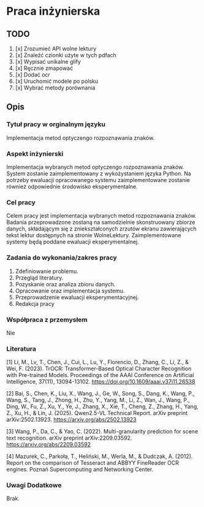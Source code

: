 # Praca inżynierska

## TODO

1. [x] Zrozumieć API wolne lektury
2. [x] Znaleźć czionki użyte w tych pdfach
3. [x] Wypisać unikalne glify
4. [x] Ręcznie zmapować
5. [x] Dodać ocr
6. [x] Uruchomić modele po polsku
7. [x] Wybrać metody porównania

## Opis

### Tytuł pracy w orginalnym języku

Implementacja metod optyczengo rozpoznawania znaków.

### Aspekt inżynierski

Implementacja wybranych metod optyczengo rozpoznawania znaków.
System zostanie zaimplementowany z wykożystaniem języka Python.
Na potrzeby ewaluacji opracowanego systemu zaimplementowane zostanie również
odpowiednie środowisko eksperymentalne.

### Cel pracy

Celem pracy jest implementacja wybranych metod rozpoznawania znaków.
Badania przeprowadzone zostaną na samodzielnie skonstruowany zbiorze danych,
składającym się z zniekształconych zrzutów ekranu zawierających tekst
lektur dostępnych na stronie WolneLektury.
Zaimplementowane systemy będą poddane ewaluacji eksperymentalnej.

### Zadania do wykonania/zakres pracy

1. Zdefiniowanie problemu.
2. Przegląd literatury.
3. Pozyskanie oraz analiza zbioru danych.
4. Opracowanie oraz implementacja systemu.
5. Przeprowadzenie ewaluacji eksperymentacyjnej.
6. Redakcja pracy

### Współpraca z przemysłem

Nie

### Literatura

[1] Li, M., Lv, T., Chen, J., Cui, L., Lu, Y., Florencio, D., Zhang, C., Li, Z., & Wei, F. (2023). TrOCR: Transformer-Based Optical Character Recognition with Pre-trained Models. Proceedings of the AAAI Conference on Artificial Intelligence, 37(11), 13094-13102. <https://doi.org/10.1609/aaai.v37i11.26538>

[2] Bai, S., Chen, K., Liu, X., Wang, J., Ge, W., Song, S., Dang, K., Wang, P., Wang, S., Tang, J., Zhong, H., Zhu, Y., Yang, M., Li, Z., Wan, J., Wang, P., Ding, W., Fu, Z., Xu, Y., Ye, J., Zhang, X., Xie, T., Cheng, Z., Zhang, H., Yang, Z., Xu, H., & Lin, J. (2025). Qwen2.5-VL Technical Report. arXiv preprint arXiv:2502.13923. <https://arxiv.org/abs/2502.13923>

[3] Wang, P., Da, C., & Yao, C. (2022). Multi-granularity prediction for scene text recognition. arXiv preprint arXiv:2209.03592. <https://arxiv.org/abs/2209.03592>

[4] Mazurek, C., Parkoła, T., Heliński, M., Werla, M., & Dudczak, A. (2012). Report on the comparison of Tesseract and ABBYY FineReader OCR engines. Poznań Supercomputing and Networking Center.

### Uwagi Dodatkowe

Brak.
